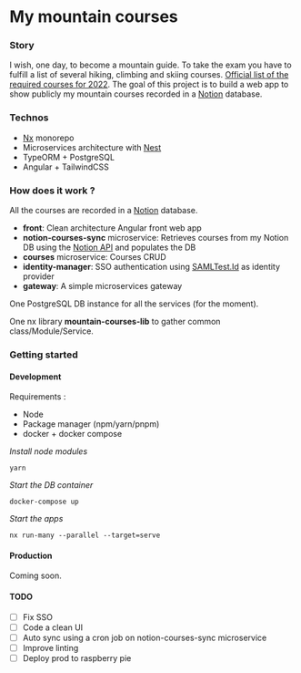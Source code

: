 # My mountain courses

### Story

I wish, one day, to become a mountain guide. To take the exam you have to fulfill a list of 
several hiking, climbing and skiing courses. [Official list of the 
required courses for 2022](https://www.ensa.sports.gouv.fr/sites/default/files/2021-09/Nouvelle%20liste%20probatoire_juillet_2021_DT_formulaire-avec%20compression_0.pdf).
The goal of this project is to build a web app to show publicly my  mountain courses recorded 
in a [Notion](https://www.notion.so/) database.

### Technos

- [Nx](https://nx.dev/) monorepo 
- Microservices architecture with [Nest](https://docs.nestjs.com/microservices/basics)
- TypeORM + PostgreSQL
- Angular + TailwindCSS

### How does it work ? 

All the courses are recorded in a [Notion](https://www.notion.so/) database.

- **front**: Clean architecture Angular front web app
- **notion-courses-sync** microservice: Retrieves courses from my Notion DB using the [Notion API](https://developers.notion.com/) and populates the DB
- **courses** microservice: Courses CRUD
- **identity-manager**: SSO authentication using [SAMLTest.Id](https://samltest.id/) as identity 
  provider
- **gateway**: A simple microservices gateway 

One PostgreSQL DB instance for all the services (for the moment). 

One nx library **mountain-courses-lib** to gather common class/Module/Service.   

### Getting started

#### Development

Requirements : 
- Node
- Package manager (npm/yarn/pnpm)
- docker + docker compose

_Install node modules_
```
yarn
```

_Start the DB container_
```
docker-compose up
```

_Start the apps_
```
nx run-many --parallel --target=serve
```

#### Production

Coming soon.


#### TODO
- [ ] Fix SSO
- [ ] Code a clean UI 
- [ ] Auto sync using a cron job on notion-courses-sync microservice
- [ ] Improve linting
- [ ] Deploy prod to raspberry pie 
